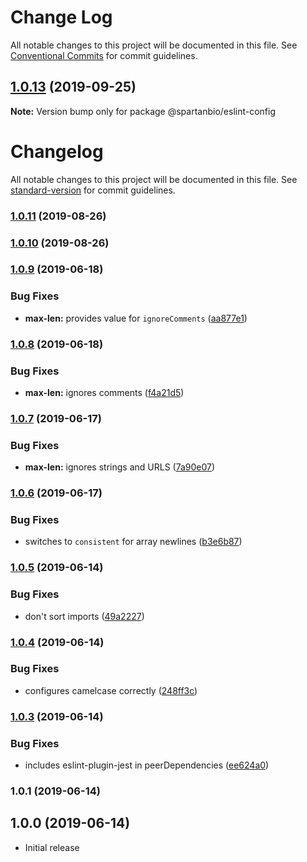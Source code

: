 # Change Log

All notable changes to this project will be documented in this file. See
[Conventional Commits](https://conventionalcommits.org) for commit guidelines.

## [1.0.13](https://gitlab.com/spartanbio-ux/code-styles/compare/@spartanbio/eslint-config@1.0.12...@spartanbio/eslint-config@1.0.13) (2019-09-25)

**Note:** Version bump only for package @spartanbio/eslint-config

# Changelog

All notable changes to this project will be documented in this file. See
[standard-version](https://github.com/conventional-changelog/standard-version) for commit
guidelines.

### [1.0.11](https://gitlab.com/spartanbio-ux/eslint-config/compare/v1.0.10...v1.0.11) (2019-08-26)

### [1.0.10](https://gitlab.com/spartanbio-ux/eslint-config/compare/v1.0.9...v1.0.10) (2019-08-26)

### [1.0.9](https://gitlab.com/spartanbio-ux/eslint-config/compare/v1.0.8...v1.0.9) (2019-06-18)

### Bug Fixes

- **max-len:** provides value for `ignoreComments`
  ([aa877e1](https://gitlab.com/spartanbio-ux/eslint-config/commit/aa877e1))

### [1.0.8](https://gitlab.com/spartanbio-ux/eslint-config/compare/v1.0.7...v1.0.8) (2019-06-18)

### Bug Fixes

- **max-len:** ignores comments
  ([f4a21d5](https://gitlab.com/spartanbio-ux/eslint-config/commit/f4a21d5))

### [1.0.7](https://gitlab.com/spartanbio-ux/eslint-config/compare/v1.0.6...v1.0.7) (2019-06-17)

### Bug Fixes

- **max-len:** ignores strings and URLS
  ([7a90e07](https://gitlab.com/spartanbio-ux/eslint-config/commit/7a90e07))

### [1.0.6](https://gitlab.com/spartanbio-ux/eslint-config/compare/v1.0.5...v1.0.6) (2019-06-17)

### Bug Fixes

- switches to `consistent` for array newlines
  ([b3e6b87](https://gitlab.com/spartanbio-ux/eslint-config/commit/b3e6b87))

### [1.0.5](https://gitlab.com/spartanbio-ux/eslint-config/compare/v1.0.4...v1.0.5) (2019-06-14)

### Bug Fixes

- don't sort imports ([49a2227](https://gitlab.com/spartanbio-ux/eslint-config/commit/49a2227))

### [1.0.4](https://gitlab.com/spartanbio-ux/eslint-config/compare/v1.0.3...v1.0.4) (2019-06-14)

### Bug Fixes

- configures camelcase correctly
  ([248ff3c](https://gitlab.com/spartanbio-ux/eslint-config/commit/248ff3c))

### [1.0.3](https://gitlab.com/spartanbio-ux/eslint-config/compare/v1.0.2...v1.0.3) (2019-06-14)

### Bug Fixes

- includes eslint-plugin-jest in peerDependencies
  ([ee624a0](https://gitlab.com/spartanbio-ux/eslint-config/commit/ee624a0))

### 1.0.1 (2019-06-14)

## 1.0.0 (2019-06-14)

- Initial release
